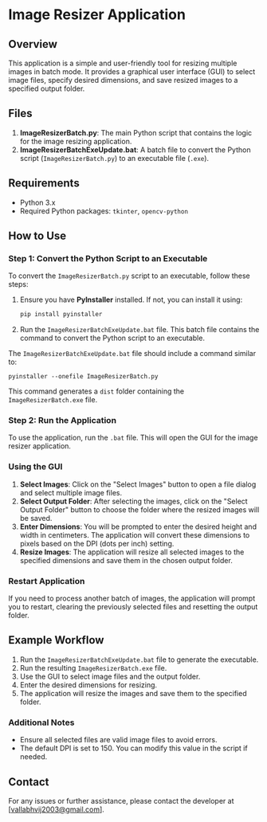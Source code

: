# Image Resizer Application

## Overview
This application is a simple and user-friendly tool for resizing multiple images in batch mode. It provides a graphical user interface (GUI) to select image files, specify desired dimensions, and save resized images to a specified output folder.

## Files
1. **ImageResizerBatch.py**: The main Python script that contains the logic for the image resizing application.
2. **ImageResizerBatchExeUpdate.bat**: A batch file to convert the Python script (`ImageResizerBatch.py`) to an executable file (`.exe`).

## Requirements
- Python 3.x
- Required Python packages: `tkinter`, `opencv-python`

## How to Use

### Step 1: Convert the Python Script to an Executable
To convert the `ImageResizerBatch.py` script to an executable, follow these steps:

1. Ensure you have **PyInstaller** installed. If not, you can install it using:
   ```bash
   pip install pyinstaller
   ```

2. Run the `ImageResizerBatchExeUpdate.bat` file. This batch file contains the command to convert the Python script to an executable. 

The `ImageResizerBatchExeUpdate.bat` file should include a command similar to:
```batch
pyinstaller --onefile ImageResizerBatch.py
```
This command generates a `dist` folder containing the `ImageResizerBatch.exe` file.

### Step 2: Run the Application
To use the application, run the `.bat` file. This will open the GUI for the image resizer application.

### Using the GUI
1. **Select Images**: Click on the "Select Images" button to open a file dialog and select multiple image files.
2. **Select Output Folder**: After selecting the images, click on the "Select Output Folder" button to choose the folder where the resized images will be saved.
3. **Enter Dimensions**: You will be prompted to enter the desired height and width in centimeters. The application will convert these dimensions to pixels based on the DPI (dots per inch) setting.
4. **Resize Images**: The application will resize all selected images to the specified dimensions and save them in the chosen output folder.

### Restart Application
If you need to process another batch of images, the application will prompt you to restart, clearing the previously selected files and resetting the output folder.

## Example Workflow
1. Run the `ImageResizerBatchExeUpdate.bat` file to generate the executable.
2. Run the resulting `ImageResizerBatch.exe` file.
3. Use the GUI to select image files and the output folder.
4. Enter the desired dimensions for resizing.
5. The application will resize the images and save them to the specified folder.

### Additional Notes
- Ensure all selected files are valid image files to avoid errors.
- The default DPI is set to 150. You can modify this value in the script if needed.

## Contact
For any issues or further assistance, please contact the developer at [vallabhvij2003@gmail.com].
